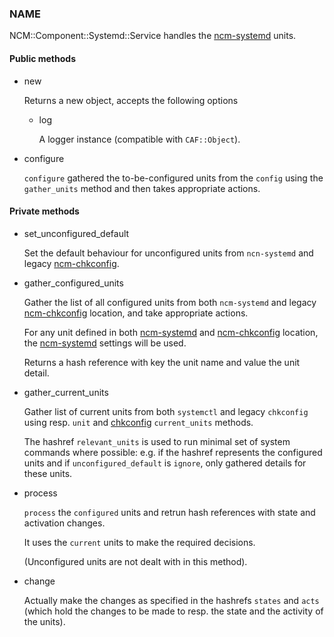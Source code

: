 
### NAME

NCM::Component::Systemd::Service handles the [ncm-systemd](../components/systemd.md) units.

#### Public methods

- new

    Returns a new object, accepts the following options

    - log

        A logger instance (compatible with `CAF::Object`).

- configure

    `configure` gathered the to-be-configured units from the `config` using the
    `gather_units` method and then takes appropriate actions.

#### Private methods

- set\_unconfigured\_default

    Set the default behaviour for unconfigured units from `ncn-systemd`
    and legacy [ncm-chkconfig](../components/chkconfig.md).

- gather\_configured\_units

    Gather the list of all configured units from both `ncm-systemd`
    and legacy [ncm-chkconfig](../components/chkconfig.md) location, and take appropriate actions.

    For any unit defined in both [ncm-systemd](../components/systemd.md) and [ncm-chkconfig](../components/chkconfig.md) location,
    the [ncm-systemd](../components/systemd.md) settings will be used.

    Returns a hash reference with key the unit name and value the unit detail.

- gather\_current\_units

    Gather list of current units from both `systemctl` and legacy `chkconfig`
    using resp. `unit` and [chkconfig](../components/chkconfig.md) `current_units` methods.

    The hashref `relevant_units` is used to run minimal set
    of system commands where possible: e.g. if the hashref represents the
    configured units and if `unconfigured_default` is `ignore`, only gathered
    details for these units.

- process

    `process` the `configured` units and
    retrun hash references with state and activation changes.

    It uses the `current` units to make the required decisions.

    (Unconfigured units are not dealt with in this method).

- change

    Actually make the changes as specified in
    the hashrefs `states` and `acts` (which hold the
    changes to be made to resp. the state and the activity
    of the units).
